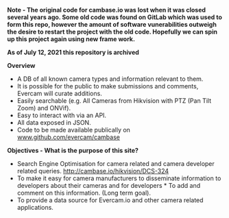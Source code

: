 <b>Note - The original code for cambase.io was lost when it was closed several years ago.  Some old code was found on GitLab which was used to form this repo, however the amount of software vunerabilities outweigh the desire to restart the project with the old code.  Hopefully we can spin up this project again using new frame work.</b>

<b>As of July 12, 2021 this repository is archived</b>


<B>Overview</B>
* A DB of all known camera types and information relevant to them.
* It is possible for the public to make submissions and comments, Evercam will curate additions.
* Easily searchable (e.g. All Cameras from Hikvision with PTZ (Pan Tilt Zoom) and ONVif).
* Easy to interact with via an API.
* All data exposed in JSON.
* Code to be made available publically on www.github.com/evercam/cambase

<B>Objectives - What is the purpose of this site? </B>
* Search Engine Optimisation for camera related and camera developer related queries. http://cambase.io/hikvision/DCS-324
* To make it easy for camera manufacturers to disseminate information to developers about their cameras and for developers * To add and comment on this information. (Long term goal).
* To provide a data source for Evercam.io and other camera related applications.
